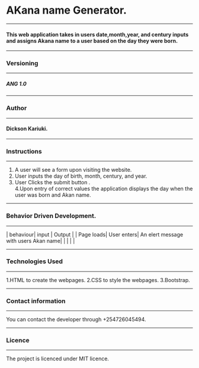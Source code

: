 # AKana name Generator.

---

#### This web application takes in users date,month,year, and century inputs and assigns Akana name to a user based on the day they were born.

---

### Versioning

---

##### ANG 1.0

---

### Author

---

#### Dickson Kariuki.

---

### Instructions

---

1. A user will see a form upon visiting the website.
2. User inputs the day of birth, month, century, and year.
3. User Clicks the submit button .\
   4.Upon entry of correct values the application displays the day when the user was born and Akan name.

---

### Behavior Driven Development.

---

| behaviour| input | Output |
| Page loads| User enters| An elert message with users Akan name|
| | | |

---

### Technologies Used

---

1.HTML to create the webpages.
2.CSS to style the webpages.
3.Bootstrap.

---

### Contact information

---

You can contact the developer through +254726045494.

---

### Licence

---

The project is licenced under MIT licence.
